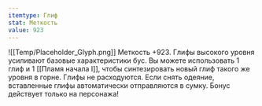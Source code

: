```yaml
---
itemtype: Глиф
stat: Меткость 
value: 923
---
```

![[Temp/Placeholder_Glyph.png]]
Меткость +923. Глифы высокого уровня усиливают базовые характеристики бус. Вы можете использовать 1 глиф и 1 [[Пламя начала I]], чтобы синтезировать новый глиф такого же уровня в горне. Глифы не расходуются. Если снять одеяние, вставленные глифы автоматически отправляются в сумку. Бонус действует только на персонажа!
